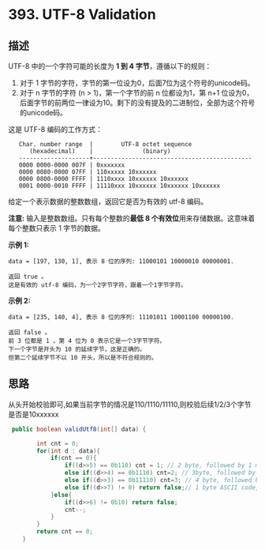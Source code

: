 # 393. UTF-8 Validation

## 描述

UTF-8 中的一个字符可能的长度为 **1 到 4 字节**，遵循以下的规则：

1. 对于 1 字节的字符，字节的第一位设为0，后面7位为这个符号的unicode码。
2. 对于 n 字节的字符 (n > 1)，第一个字节的前 n 位都设为1，第 n+1 位设为0，后面字节的前两位一律设为10。剩下的没有提及的二进制位，全部为这个符号的unicode码。

这是 UTF-8 编码的工作方式：

```
   Char. number range  |        UTF-8 octet sequence
      (hexadecimal)    |              (binary)
   --------------------+---------------------------------------------
   0000 0000-0000 007F | 0xxxxxxx
   0000 0080-0000 07FF | 110xxxxx 10xxxxxx
   0000 0800-0000 FFFF | 1110xxxx 10xxxxxx 10xxxxxx
   0001 0000-0010 FFFF | 11110xxx 10xxxxxx 10xxxxxx 10xxxxxx
```

给定一个表示数据的整数数组，返回它是否为有效的 utf-8 编码。

**注意:**
输入是整数数组。只有每个整数的**最低 8 个有效位**用来存储数据。这意味着每个整数只表示 1 字节的数据。

**示例 1:**

```
data = [197, 130, 1], 表示 8 位的序列: 11000101 10000010 00000001.

返回 true 。
这是有效的 utf-8 编码，为一个2字节字符，跟着一个1字节字符。
```

**示例 2:**

```
data = [235, 140, 4], 表示 8 位的序列: 11101011 10001100 00000100.

返回 false 。
前 3 位都是 1 ，第 4 位为 0 表示它是一个3字节字符。
下一个字节是开头为 10 的延续字节，这是正确的。
但第二个延续字节不以 10 开头，所以是不符合规则的。
```





## 思路

从头开始校验即可,如果当前字节的情况是110/1110/11110,则校验后续1/2/3个字节是否是10xxxxxx

```java
 public boolean validUtf8(int[] data) {

        int cnt = 0;
        for(int d : data){
            if(cnt == 0){
                if((d>>5) == 0b110) cnt = 1; // 2 byte, followed by 1 more byte
                else if((d>>4) == 0b1110) cnt=2; // 3byte, followed by 2 more bytes
                else if((d>>3) == 0b11110) cnt=3; // 4 byte, followed by 3 more bytes
                else if((d>>7) != 0) return false;// 1 byte ASCII code, check it not big than 128
            }else{
                if((d>>6) != 0b10) return false;
                cnt--;
            }
        }
        return cnt == 0;
    }
```

